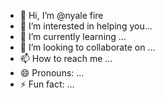 - 👋 Hi, I’m @nyale fire
- 👀 I’m interested in helping you...
- 🌱 I’m currently learning ...
- 💞️ I’m looking to collaborate on ...
- 📫 How to reach me ...
- 😄 Pronouns: ...
- ⚡ Fun fact: ...

<!---
Nyashamufari/Nyashamufari is a ✨ special ✨ repository because its `README.md` (this file) appears on your GitHub profile.
You can click the Preview link to take a look at your changes.
--->
